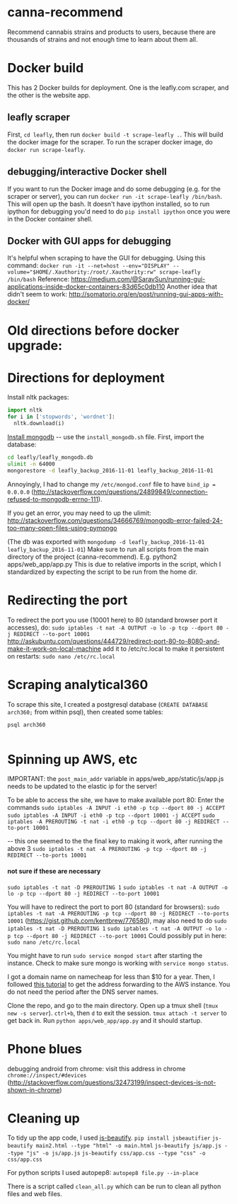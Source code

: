 # canna-recommend
Recommend cannabis strains and products to users, because there are thousands of strains and not enough time to learn about them all.

# Docker build
This has 2 Docker builds for deployment.  One is the leafly.com scraper, and the other is the website app.

## leafly scraper
First, `cd leafly`, then run `docker build -t scrape-leafly .`.  This will build the docker image for the scraper.  To run the scraper docker image, do `docker run scrape-leafly`.


## debugging/interactive Docker shell
If you want to run the Docker image and do some debugging (e.g. for the scraper or server), you can run `docker run -it scrape-leafly /bin/bash`.  This will open up the bash.  It doesn't have ipython installed, so to run ipython for debugging you'd need to do `pip install ipython` once you were in the Docker container shell.

## Docker with GUI apps for debugging
It's helpful when scraping to have the GUI for debugging.  Using this command:
`docker run -it --net=host --env="DISPLAY" --volume="$HOME/.Xauthority:/root/.Xauthority:rw" scrape-leafly /bin/bash`
Reference: https://medium.com/@SaravSun/running-gui-applications-inside-docker-containers-83d65c0db110
Another idea that didn't seem to work: http://somatorio.org/en/post/running-gui-apps-with-docker/


# Old directions before docker upgrade:

# Directions for deployment
Install nltk packages:
```python
import nltk
for i in ['stopwords', 'wordnet']:
  nltk.download(i)
```
[Install mongodb](https://docs.mongodb.com/v3.2/tutorial/install-mongodb-on-ubuntu/) -- use the `install_mongodb.sh` file.
First, import the database:

```bash
cd leafly/leafly_mongodb.db
ulimit -n 64000
mongorestore -d leafly_backup_2016-11-01 leafly_backup_2016-11-01
```

Annoyingly, I had to change my `/etc/mongod.conf` file to have `bind_ip = 0.0.0.0` (http://stackoverflow.com/questions/24899849/connection-refused-to-mongodb-errno-111).

If you get an error, you may need to up the ulimit: http://stackoverflow.com/questions/34666769/mongodb-error-failed-24-too-many-open-files-using-pymongo


(The db was exported with `mongodump -d leafly_backup_2016-11-01 leafly_backup_2016-11-01`)
Make sure to run all scripts from the main directory of the project (canna-recommend).  E.g. python2 apps/web_app/app.py
This is due to relative imports in the script, which I standardized by expecting the script to be run from the home dir.

# Redirecting the port
To redirect the port you use (10001 here) to 80 (standard browser port it accesses), do:
`sudo iptables -t nat -A OUTPUT -o lo -p tcp --dport 80 -j REDIRECT --to-port 10001`
http://askubuntu.com/questions/444729/redirect-port-80-to-8080-and-make-it-work-on-local-machine
add it to /etc/rc.local to make it persistent on restarts:
`sudo nano /etc/rc.local`

# Scraping analytical360
To scrape this site, I created a postgresql database (`CREATE DATABASE arch360;` from within psql),
then created some tables:

```bash
psql arch360
```

```sql

```

# Spinning up AWS, etc

IMPORTANT: the `post_main_addr` variable in apps/web_app/static/js/app.js needs to be updated to the elastic ip for the server!

To be able to access the site, we have to make available port 80:  Enter the commands
`sudo iptables -A INPUT -i eth0 -p tcp --dport 80 -j ACCEPT`
`sudo iptables -A INPUT -i eth0 -p tcp --dport 10001 -j ACCEPT`
`sudo iptables -A PREROUTING -t nat -i eth0 -p tcp --dport 80 -j REDIRECT --to-port 10001`

-- this one seemed to the the final key to making it work, after running the above 3
`sudo iptables -t nat -A PREROUTING -p tcp --dport 80 -j REDIRECT --to-ports 10001`

#### not sure if these are necessary
`sudo iptables -t nat -D PREROUTING 1`
`sudo iptables -t nat -A OUTPUT -o lo -p tcp --dport 80 -j REDIRECT --to-port 10001`

You will have to redirect the port to port 80 (standard for browsers): `sudo iptables -t nat -A PREROUTING -p tcp --dport 80 -j REDIRECT --to-ports 10001` (https://gist.github.com/kentbrew/776580), may also need to do `sudo iptables -t nat -D PREROUTING 1`
`sudo iptables -t nat -A OUTPUT -o lo -p tcp --dport 80 -j REDIRECT --to-port 10001`
Could possibly put in here:
`sudo nano /etc/rc.local`

You might have to run `sudo service mongod start` after starting the instance.  Check to make sure mongo is working with `service mongo status`.


I got a domain name on namecheap for less than $10 for a year.  Then, I followed [this tutorial](http://techgenix.com/namecheap-aws-ec2-linux/) to get the address forwarding to the AWS instance.  You do not need the period after the DNS server names.

Clone the repo, and go to the main directory.  Open up a tmux shell (`tmux new -s server`).  `ctrl+b`, then `d` to exit the session.  `tmux attach -t server` to get back in.  Run `python apps/web_app/app.py` and it should startup.

# Phone blues

debugging android from chrome:  visit this address in chrome `chrome://inspect/#devices` (http://stackoverflow.com/questions/32473199/inspect-devices-is-not-shown-in-chrome)

# Cleaning up
To tidy up the app code, I used [js-beautify](https://github.com/beautify-web/js-beautify).
`pip install jsbeautifier`
`js-beautify main2.html --type "html" -o main.html`
`js-beautify js/app.js --type "js" -o js/app.js`
`js-beautify css/app.css --type "css" -o css/app.css`

For python scripts I used autopep8: `autopep8 file.py --in-place`

There is a script called `clean_all.py` which can be run to clean all python files and web files.

